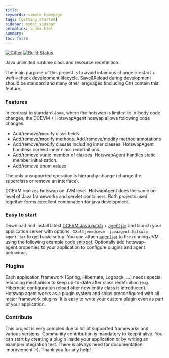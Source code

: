 ```yaml
---
title:
keywords: sample homepage
tags: [getting_started]
sidebar: mydoc_sidebar
permalink: index.html
summary:
toc: false
---
```

[![Gitter](https://badges.gitter.im/Join%20Chat.svg)](https://gitter.im/HotswapProjects/user) [![Build Status](https://travis-ci.org/HotswapProjects/HotswapAgent.svg?branch=master)](https://travis-ci.org/HotswapProjects/HotswapAgent)

Java unlimited runtime class and resource redefinition.

The main purpose of this project is to avoid infamous change->restart + *wait*->check development lifecycle.
Save&Reload during development should be standard and many other languages (including C#) contain this feature.

### Features
In contrast to standard Java, where the hotswap is limited to in-body code changes, the DCEVM + HotswapAgent 
hoswap allows following code changes:

* Add/remove/modify class fields.
* Add/remove/modify methods. Add/remove/modify method annotations
* Add/remove/modify classes including inner classes. HotswapAgent handless correct inner class redefinitions.
* Add/remove static member of classes. HotswapAgent handles static member initialization.
* Add/remove enum values

The only unsupported operation is hierarchy change (change the superclass or remove an interface). 

DCEVM realizes hotswap on JVM level. HotwapAgent does the same on level of Java frameworks and 
servlet containers. Both projects used together forms excellent combination for java development.

### Easy to start
Download and install latest [DCEVM Java patch](https://github.com/dcevm/dcevm/releases) +
[agent jar](https://github.com/HotswapProjects/HotswapAgent/releases) and launch your application server
with options `-XXaltjvm=dcevm -javaagent:hotswap-agent.jar` to get basic setup. You can attach [agent jar](https://github.com/HotswapProjects/HotswapAgent/releases) to the running JVM using the following example [code snippet](https://gist.github.com/xnike/a268fc209df52bf1bf09a268e97cef53). Optionally add hotswap-agent.properties to your application to configure plugins and agent behaviour.

### Plugins
Each application framework (Spring, Hibernate, Logback, ...) needs special reloading mechanism to keep
up-to-date after class redefinition (e.g. Hibernate configuration reload after new entity class is introduced).
Hotswap agent works as a plugin system and ships preconfigured with all major framework plugins. It is easy
to write your custom plugin even as part of your application.

### Contribute
This project is very complex due to lot of supported frameworks and various versions. Community contribution
is mandatory to keep it alive. You can start by creating a plugin inside your application or by writing an
example/integration test. There is always need for documentation improvement :-). Thank you for any help!

